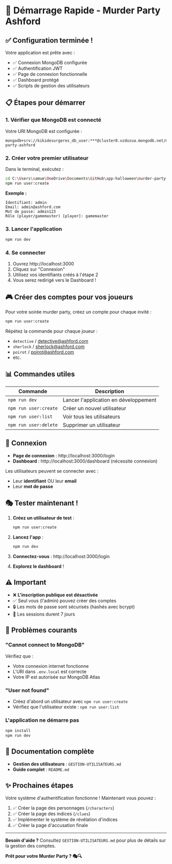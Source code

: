 # 🚀 Démarrage Rapide - Murder Party Ashford

## ✅ Configuration terminée !

Votre application est prête avec :
- ✅ Connexion MongoDB configurée
- ✅ Authentification JWT
- ✅ Page de connexion fonctionnelle
- ✅ Dashboard protégé
- ✅ Scripts de gestion des utilisateurs

## 📋 Étapes pour démarrer

### 1. Vérifier que MongoDB est connecté

Votre URI MongoDB est configurée :
```
mongodb+srv://kikidesurgeres_db_user:***@cluster0.vzdozua.mongodb.net/murder-party-ashford
```

### 2. Créer votre premier utilisateur

Dans le terminal, exécutez :

```bash
cd C:\Users\samue\OneDrive\Documents\GitHub\app-halloween\murder-party-ashford
npm run user:create
```

**Exemple :**
```
Identifiant: admin
Email: admin@ashford.com
Mot de passe: admin123
Rôle (player/gamemaster) [player]: gamemaster
```

### 3. Lancer l'application

```bash
npm run dev
```

### 4. Se connecter

1. Ouvrez http://localhost:3000
2. Cliquez sur "Connexion"
3. Utilisez vos identifiants créés à l'étape 2
4. Vous serez redirigé vers le Dashboard !

## 🎮 Créer des comptes pour vos joueurs

Pour votre soirée murder party, créez un compte pour chaque invité :

```bash
npm run user:create
```

Répétez la commande pour chaque joueur :
- `detective` / detective@ashford.com
- `sherlock` / sherlock@ashford.com
- `poirot` / poirot@ashford.com
- etc.

## 📊 Commandes utiles

| Commande | Description |
|----------|-------------|
| `npm run dev` | Lancer l'application en développement |
| `npm run user:create` | Créer un nouvel utilisateur |
| `npm run user:list` | Voir tous les utilisateurs |
| `npm run user:delete` | Supprimer un utilisateur |

## 🔐 Connexion

- **Page de connexion** : http://localhost:3000/login
- **Dashboard** : http://localhost:3000/dashboard (nécessite connexion)

Les utilisateurs peuvent se connecter avec :
- Leur **identifiant** OU leur **email**
- Leur **mot de passe**

## 🎭 Tester maintenant !

1. **Créez un utilisateur de test** :
   ```bash
   npm run user:create
   ```

2. **Lancez l'app** :
   ```bash
   npm run dev
   ```

3. **Connectez-vous** : http://localhost:3000/login

4. **Explorez le dashboard** !

## ⚠️ Important

- ❌ **L'inscription publique est désactivée**
- ✅ Seul vous (l'admin) pouvez créer des comptes
- 🔒 Les mots de passe sont sécurisés (hashés avec bcrypt)
- 🍪 Les sessions durent 7 jours

## 🐛 Problèmes courants

### "Cannot connect to MongoDB"
Vérifiez que :
- Votre connexion internet fonctionne
- L'URI dans `.env.local` est correcte
- Votre IP est autorisée sur MongoDB Atlas

### "User not found"
- Créez d'abord un utilisateur avec `npm run user:create`
- Vérifiez que l'utilisateur existe : `npm run user:list`

### L'application ne démarre pas
```bash
npm install
npm run dev
```

## 📖 Documentation complète

- **Gestion des utilisateurs** : `GESTION-UTILISATEURS.md`
- **Guide complet** : `README.md`

## ✨ Prochaines étapes

Votre système d'authentification fonctionne ! Maintenant vous pouvez :

1. ✅ Créer la page des personnages (`/characters`)
2. ✅ Créer la page des indices (`/clues`)
3. ✅ Implémenter le système de révélation d'indices
4. ✅ Créer la page d'accusation finale

---

**Besoin d'aide ?** Consultez `GESTION-UTILISATEURS.md` pour plus de détails sur la gestion des comptes.

**Prêt pour votre Murder Party ? 🎭🔍**
